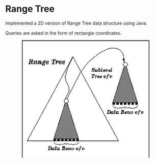 # Range Tree

Implemented a 2D version of Range Tree data structure using Java.

Queries are asked in the form of rectangle coordinates.

<p align="center">
<img width="400" alt="map" src="range_tree.jpg">  
</p>


